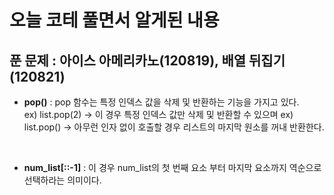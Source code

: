 # **오늘 코테 풀면서 알게된 내용**

## **푼 문제 : 아이스 아메리카노(120819), 배열 뒤집기(120821)**

- **pop()** : pop 함수는 특정 인덱스 값을 삭제 및 반환하는 기능을 가지고 있다. <br>
  ex) list.pop(2) -> 이 경우 특정 인덱스 값만 삭제 및 반환할 수 있으며
  ex) list.pop() -> 아무런 인자 없이 호출할 경우 리스트의 마지막 원소를 꺼내 반환한다.

<br>

- **num_list[::-1]** : 이 경우 num_list의 첫 번째 요소 부터 마지막 요소까지 역순으로 선택하라는 의미이다.